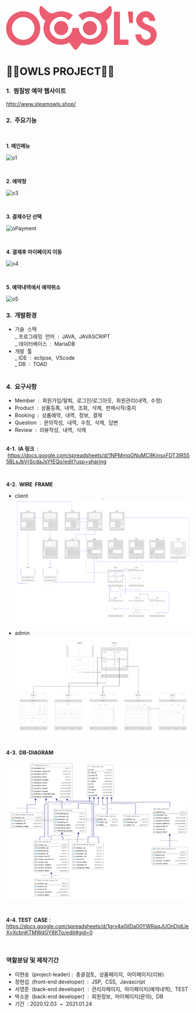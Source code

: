 ![로고](./owlsLogo.png)

<h1>🦉🦉OWLS PROJECT🦉🦉</h1>

### 1. &nbsp;찜질방 예약 웹사이트

<http://www.steamowls.shop/>

### 2. &nbsp;주요기능

<br />

**1. 메인메뉴**

![o1](https://user-images.githubusercontent.com/62472550/109381497-0e403200-791e-11eb-8622-649c1a8746a7.PNG)

<br />

**2. 예약창**

![o3](https://user-images.githubusercontent.com/62472550/109381491-0a141480-791e-11eb-9048-f5eecbe2d54b.PNG)


<br />

**3. 결제수단 선택**

![oPayment](https://user-images.githubusercontent.com/62472550/109381683-24022700-791f-11eb-8f09-4b6c406d9174.PNG)

<br />

**4. 결제후 마이페이지 이동**

![o4](https://user-images.githubusercontent.com/62472550/109381495-0bddd800-791e-11eb-8409-2e11e92d087c.PNG)

<br />


**5. 예약내역에서 예약취소**

![o5](https://user-images.githubusercontent.com/62472550/109381496-0c766e80-791e-11eb-9b40-d7205b28eb8e.PNG)
<br>

### 3. &nbsp;개발환경

- 기술 &nbsp;스택<br>
  _ 프로그래밍 &nbsp;언어 &nbsp;: &nbsp;JAVA, &nbsp;JAVASCRIPT<br>
  _ 데이터베이스 &nbsp;: &nbsp;MariaDB<br>
- 개발 &nbsp;툴<br>
  _ IDE &nbsp;: &nbsp;eclipse, &nbsp;VScode<br>
  _ DB &nbsp;: &nbsp;TOAD  
  <br>

### 4. &nbsp;요구사항

- Member &nbsp;: &nbsp;회원가입/탈퇴, &nbsp;로그인/로그아웃, &nbsp;회원관리(내역, &nbsp;수정)
- Product &nbsp;: &nbsp;상품등록, &nbsp;내역, &nbsp;조회, &nbsp;삭제, &nbsp;판매시작/중지
- Booking &nbsp;: &nbsp;상품예약, &nbsp;내역, &nbsp;정보, &nbsp;결제
- Question &nbsp;: &nbsp;문의작성, &nbsp;내역, &nbsp;수정, &nbsp;삭제,&nbsp; 답변
- Review &nbsp;: &nbsp;리뷰작성, &nbsp;내역, &nbsp;삭제  
  <br>

**4-1. &nbsp;IA 링크** &nbsp;: &nbsp;<https://docs.google.com/spreadsheets/d/1NPMmqGNuMC9KjnsxFDT3IR555BLsJbVrScdaJsYfEQo/edit?usp=sharing>

<br>
      
**4-2. &nbsp;WIRE &nbsp;FRAME**

- client<br>
  ![와이어프레임](./wireframe.PNG)<br>

- admin<br>
  ![와이어프레임2](./wireframe2.PNG)<br>
  <br>

**4-3. &nbsp;DB-DIAGRAM**
<br>
<br>
![다이어그램](./diagram.PNG)

<br>

**4-4. TEST &nbsp;CASE** : <https://docs.google.com/spreadsheets/d/1grv4a0jIDa00YWRaqJUOnDjdUeXvXcbnKTMWdGY8KTo/edit#gid=0>

<br />

### 역할분담 및 제작기간

  - 이현승 &nbsp;(project-leader)&nbsp;: &nbsp;총괄검토, &nbsp;상품페이지, &nbsp;마이페이지(리뷰)
  - 정현섭 &nbsp;(front-end developer) &nbsp;: &nbsp;JSP, &nbsp;CSS, &nbsp;Javascript
  - 서영준 &nbsp;(back-end developer) &nbsp;: &nbsp;관리자페이지, &nbsp;마이페이지(예약내역), &nbsp;TEST
  - 박소윤 &nbsp;(back-end developer) &nbsp;: &nbsp;회원정보, &nbsp;마이페이지(문의), &nbsp;DB
  - 기간 &nbsp;: 2020.12.03 &nbsp;~ &nbsp;2021.01.24
